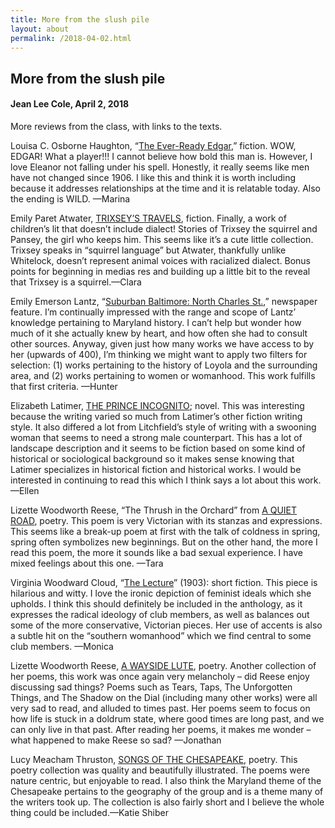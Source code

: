 ```yaml
---
title: More from the slush pile
layout: about
permalink: /2018-04-02.html
---
```


## More from the slush pile
#### Jean Lee Cole, April 2, 2018

More reviews from the class, with links to the texts.

Louisa C. Osborne Haughton, “[The Ever-Ready Edgar](https://elizajames.github.io/WLCB_draft/item.html?id=261),” fiction. WOW, EDGAR!  What a player!!! I cannot believe how bold this man is. However, I love Eleanor not falling under his spell.  Honestly, it really seems like men have not changed since 1906.  I like this and think it is worth including because it addresses relationships at the time and it is relatable today. Also the ending is WILD. —Marina

Emily Paret Atwater, [TRIXSEY’S TRAVELS](https://elizajames.github.io/WLCB_draft/item.html?id=201), fiction. Finally, a work of children’s lit that doesn’t include dialect! Stories of Trixsey the squirrel and Pansey, the girl who keeps him. This seems like it’s a cute little collection. Trixsey speaks in “squirrel language” but Atwater, thankfully unlike Whitelock, doesn’t represent animal voices with racialized dialect. Bonus points for beginning in medias res and building up a little bit to the reveal that Trixsey is a squirrel.—Clara

Emily Emerson Lantz, “[Suburban Baltimore: North Charles St.](https://elizajames.github.io/WLCB_draft/item.html?id=1921),” newspaper feature. I’m continually impressed with the range and scope of Lantz’ knowledge pertaining to Maryland history. I can’t help but wonder how much of it she actually knew by heart, and how often she had to consult other sources. Anyway, given just how many works we have access to by her (upwards of 400), I’m thinking we might want to apply two filters for selection: (1) works pertaining to the history of Loyola and the surrounding area, and (2) works pertaining to women or womanhood. This work fulfills that first criteria. —Hunter

Elizabeth Latimer, [THE PRINCE INCOGNITO](https://elizajames.github.io/WLCB_draft/item.html?id=392); novel. This was interesting because the writing varied so much from Latimer’s other fiction writing style. It also differed a lot from Litchfield’s style of writing with a swooning woman that seems to need a strong male counterpart. This has a lot of landscape description and it seems to be fiction based on some kind of historical or sociological background so it makes sense knowing that Latimer specializes in historical fiction and historical works. I would be interested in continuing to read this which I think says a lot about this work.—Ellen

Lizette Woodworth Reese, “The Thrush in the Orchard” from [A QUIET ROAD](https://elizajames.github.io/WLCB_draft/item.html?id=191), poetry. This poem is very Victorian with its stanzas and expressions. This seems like a break-up poem at first with the talk of coldness in spring, spring often symbolizes new beginnings. But on the other hand, the more I read this poem, the more it sounds like a bad sexual experience. I have mixed feelings about this one. —Tara

Virginia Woodward Cloud, “[The Lecture](https://elizajames.github.io/WLCB_draft/item.html?id=904)” (1903): short fiction. This piece is hilarious and witty. I love the ironic depiction of feminist ideals which she upholds. I think this should definitely be included in the anthology, as it expresses the radical ideology of club members, as well as balances out some of the more conservative, Victorian pieces. Her use of accents is also a subtle hit on the “southern womanhood” which we find central to some club members. —Monica

Lizette Woodworth Reese, [A WAYSIDE LUTE](https://elizajames.github.io/WLCB_draft/item.html?id=194), poetry. Another collection of her poems, this work was once again very melancholy – did Reese enjoy discussing sad things? Poems such as Tears, Taps, The Unforgotten Things, and The Shadow on the Dial (including many other works) were all very sad to read, and alluded to times past. Her poems seem to focus on how life is stuck in a doldrum state, where good times are long past, and we can only live in that past. After reading her poems, it makes me wonder – what happened to make Reese so sad? —Jonathan

Lucy Meacham Thruston, [SONGS OF THE CHESAPEAKE](https://elizajames.github.io/WLCB_draft/item.html?id=851), poetry. This poetry collection was quality and beautifully illustrated. The poems were nature centric, but enjoyable to read. I also think the Maryland theme of the Chesapeake pertains to the geography of the group and is a theme many of the writers took up. The collection is also fairly short and I believe the whole thing could be included.—Katie Shiber
